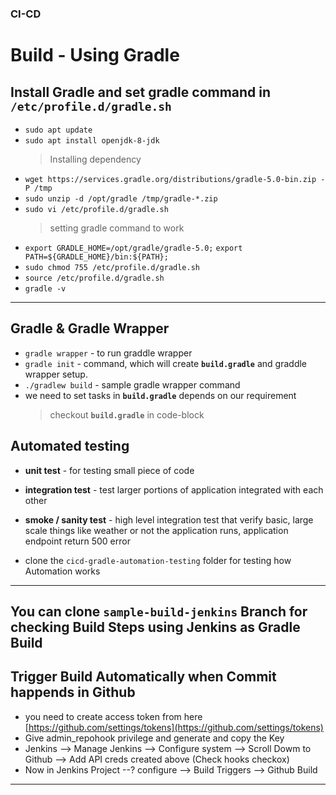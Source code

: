 ### CI-CD
# **Build - Using Gradle**
## Install Gradle and set **gradle** command in `/etc/profile.d/gradle.sh`
- `sudo apt update`
- `sudo apt install openjdk-8-jdk`
  > Installing dependency
- `wget https://services.gradle.org/distributions/gradle-5.0-bin.zip -P /tmp`
- `sudo unzip -d /opt/gradle /tmp/gradle-*.zip`
- `sudo vi /etc/profile.d/gradle.sh`
  > setting gradle command to work
- `export GRADLE_HOME=/opt/gradle/gradle-5.0;`
  `export PATH=${GRADLE_HOME}/bin:${PATH};`
- `sudo chmod 755 /etc/profile.d/gradle.sh`
- `source /etc/profile.d/gradle.sh`
- `gradle -v`
***
## Gradle & Gradle Wrapper
- `gradle wrapper` - to run graddle wrapper
- `gradle init` - command, which will create **`build.gradle`** and graddle wrapper setup.
- `./gradlew build` - sample gradle wrapper command
- we need to set tasks in **`build.gradle`** depends on our requirement
  > checkout **`build.gradle`** in code-block
## Automated testing
- **unit test** - for testing small piece of code
- **integration test** - test larger portions of application integrated with each other
- **smoke / sanity test** - high level integration test that verify basic, large scale things like weather or not the application runs, application endpoint return 500 error

- clone the `cicd-gradle-automation-testing` folder for testing how Automation works
***

## You can clone `sample-build-jenkins` Branch for checking Build Steps using Jenkins as Gradle Build

## Trigger Build Automatically when Commit happends in Github 

- you need to create access token from here [https://github.com/settings/tokens](https://github.com/settings/tokens)
- Give admin_repohook privilege and generate and copy the Key
- Jenkins --> Manage Jenkins --> Configure system --> Scroll Dowm to Github --> Add API creds created above (Check hooks checkox)
- Now in Jenkins Project --? configure --> Build Triggers --> Github Build

***
